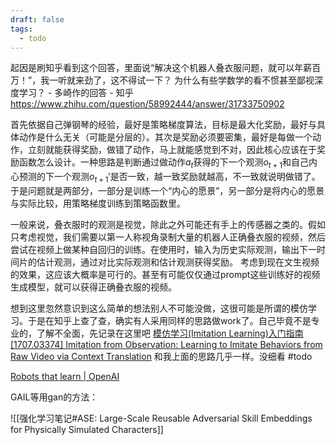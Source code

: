 ```yaml
---
draft: false
tags:
  - todo
---
```

起因是刷知乎看到这个回答，里面说“解决这个机器人叠衣服问题，就可以年薪百万！”，我一听就来劲了，这不得试一下？
为什么有些学数学的看不惯甚至鄙视深度学习？ - 多崎作的回答 - 知乎
https://www.zhihu.com/question/58992444/answer/31733750902

首先依据自己弹钢琴的经验，最好是策略梯度算法，目标是最大化奖励，最好与具体动作是什么无关（可能是分层的）。其次是奖励必须要密集，最好是每做一个动作，立刻就能获得奖励，做错了动作，马上就能感觉到不对，因此核心应该在于奖励函数怎么设计。一种思路是判断通过做动作$a_t$获得的下一个观测$o_{t+1}$和自己内心预测的下一个观测$o_{t+1}'$是否一致，越一致奖励就越高，不一致就说明做错了。于是问题就是两部分，一部分是训练一个“内心的愿景”，另一部分是将内心的愿景与实际比较，用策略梯度训练到策略函数里。

一般来说，叠衣服时的观测是视觉，除此之外可能还有手上的传感器之类的。假如只考虑视觉，我们需要以第一人称视角录制大量的机器人正确叠衣服的视频，然后尝试在视频上做某种自回归的训练。在使用时，输入为历史实际观测，输出下一时间片的估计观测，通过对比实际观测和估计观测获得奖励。
考虑到现在文生视频的效果，这应该大概率是可行的。甚至有可能仅仅通过prompt这些训练好的视频生成模型，就可以获得正确叠衣服的视频。

想到这里忽然意识到这么简单的想法别人不可能没做，这很可能是所谓的模仿学习。于是在知乎上查了查，确实有人采用同样的思路做work了。自己毕竟不是专业的，了解不全面，先记录在这里吧
[模仿学习(Imitation Learning)入门指南](https://zhuanlan.zhihu.com/p/140348314)
[\[1707.03374\] Imitation from Observation: Learning to Imitate Behaviors from Raw Video via Context Translation](https://arxiv.org/abs/1707.03374)
和我上面的思路几乎一样。没细看 #todo


[Robots that learn | OpenAI](https://openai.com/index/robots-that-learn/)

GAIL等用gan的方法：

![[强化学习笔记#ASE: Large-Scale Reusable Adversarial Skill Embeddings for Physically Simulated Characters]]



